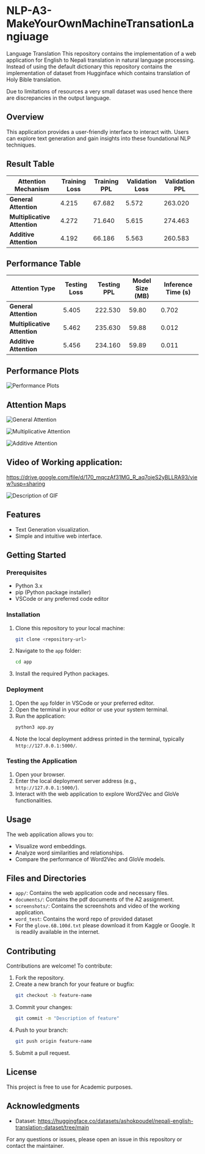 # NLP-A3-MakeYourOwnMachineTransationLangiuage
Language Translation
This repository contains the implementation of a web application for English to Nepali translation in natural language processing.
Instead of using the default dictionary this repository contains the implementation of dataset from Hugginface which contains translation of Holy Bible translation.

Due to limitations of resources a very small dataset was used hence there are discrepancies in the output language.

## Overview
This application provides a user-friendly interface to interact with. Users can explore text generation and gain insights into these foundational NLP techniques.

## Result Table

| Attention Mechanism      | Training Loss | Training PPL | Validation Loss | Validation PPL |
|--------------------------|--------------|--------------|----------------|----------------|
| **General Attention**    | 4.215        | 67.682      | 5.572          | 263.020        |
| **Multiplicative Attention** | 4.272   | 71.640      | 5.615          | 274.463        |
| **Additive Attention**   | 4.192        | 66.186      | 5.563          | 260.583        |


## Performance Table

| **Attention Type**        | **Testing Loss** | **Testing PPL** | **Model Size (MB)** | **Inference Time (s)** |
|---------------------------|------------------|-----------------|---------------------|------------------------|
| **General Attention**     | 5.405            | 222.530         | 59.80               | 0.702                  |
| **Multiplicative Attention** | 5.462         | 235.630         | 59.88               | 0.012                  |
| **Additive Attention**    | 5.456            | 234.160         | 59.89               | 0.011                  |


## Performance Plots
![Performance Plots](screenshots/performance_chart.png)

## Attention Maps
![General Attention](screenshots/generalattention.png)

![Multiplicative Attention](screenshots/multiplicativeattention.png)

![Additive Attention](screenshots/additiveattention.png)

## Video of Working application:  
https://drive.google.com/file/d/170_mqczAf31MG_R_aq7ojeS2yBLLRA93/view?usp=sharing 

![Description of GIF](screenshots/Applicationvideo.gif)

## Features
- Text Generation visualization.
- Simple and intuitive web interface.

## Getting Started
### Prerequisites
- Python 3.x
- pip (Python package installer)
- VSCode or any preferred code editor

### Installation
1. Clone this repository to your local machine:
   ```bash
   git clone <repository-url>
   ```

2. Navigate to the `app` folder:
   ```bash
   cd app
   ```

3. Install the required Python packages.

### Deployment
1. Open the `app` folder in VSCode or your preferred editor.
2. Open the terminal in your editor or use your system terminal.
3. Run the application:
   ```bash
   python3 app.py
   ```
4. Note the local deployment address printed in the terminal, typically `http://127.0.0.1:5000/`.

### Testing the Application
1. Open your browser.
2. Enter the local deployment server address (e.g., `http://127.0.0.1:5000/`).
3. Interact with the web application to explore Word2Vec and GloVe functionalities.

## Usage
The web application allows you to:
- Visualize word embeddings.
- Analyze word similarities and relationships.
- Compare the performance of Word2Vec and GloVe models.

## Files and Directories
- `app/`: Contains the web application code and necessary files.
- `documents/`: Contains the pdf documents of the A2 assignment.
- `screenshots/`: Contains the screenshots and video of the working application.
- `word_test`: Contains the word repo of provided dataset
- For the `glove.6B.100d.txt` please download it from Kaggle or Google. It is readily available in the internet.

## Contributing
Contributions are welcome! To contribute:
1. Fork the repository.
2. Create a new branch for your feature or bugfix:
   ```bash
   git checkout -b feature-name
   ```
3. Commit your changes:
   ```bash
   git commit -m "Description of feature"
   ```
4. Push to your branch:
   ```bash
   git push origin feature-name
   ```
5. Submit a pull request.

## License
This project is free to use for Academic purposes.

## Acknowledgments
- Dataset: https://huggingface.co/datasets/ashokpoudel/nepali-english-translation-dataset/tree/main 

For any questions or issues, please open an issue in this repository or contact the maintainer.

